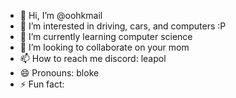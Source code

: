 - 👋 Hi, I’m @oohkmail
- 👀 I’m interested in driving, cars, and computers :P
- 🌱 I’m currently learning computer science
- 💞️ I’m looking to collaborate on your mom
- 📫 How to reach me discord: leapol
- 😄 Pronouns: bloke
- ⚡ Fun fact: 

<!---
oohkmail/oohkmail is a ✨ special ✨ repository because its `README.md` (this file) appears on your GitHub profile.
You can click the Preview link to take a look at your changes.
--->
